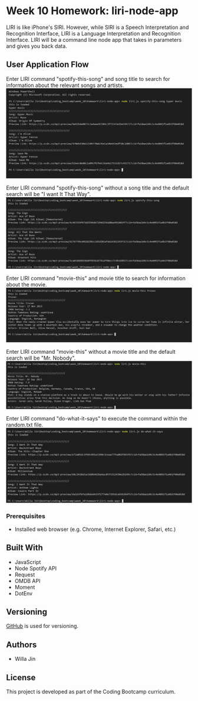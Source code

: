 # Week 10 Homework: liri-node-app
LIRI is like iPhone's SIRI. However, while SIRI is a Speech Interpretation and Recognition Interface, LIRI is a Language Interpretation and Recognition Interface. LIRI will be a command line node app that takes in parameters and gives you back data.
## User Application Flow
Enter LIRI command "spotify-this-song" and song title to search for information about the relevant songs and artists.
![spotify-this-song](/images/spotify-this-song.jpg?raw=true)

Enter LIRI command "spotify-this-song" without a song title and the default search will be "I want It That Way".
![spotify-this-song_blank](/images/spotify-this-song_blank.jpg?raw=true)

Enter LIRI command "movie-this" and movie title to search for information about the movie.
![movie-this](/images/movie-this.jpg?raw=true)

Enter LIRI command "movie-this" without a movie title and the default search will be "Mr. Nobody".
![movie_blank](/images/movie-this_blank.jpg?raw=true)

Enter LIRI command "do-what-it-says" to execute the command within the random.txt file.
![do-what-it-says](/images/do-what-it-says.jpg?raw=true)

### Prerequisites
* Installed web browser (e.g. Chrome, Internet Explorer, Safari, etc.)
## Built With
* JavaScript
* Node Spotify API
* Request
* OMDB API
* Moment
* DotEnv
## Versioning
[GitHub](https://github.com/) is used for versioning.
## Authors
* Willa Jin
## License
This project is developed as part of the Coding Bootcamp curriculum.
